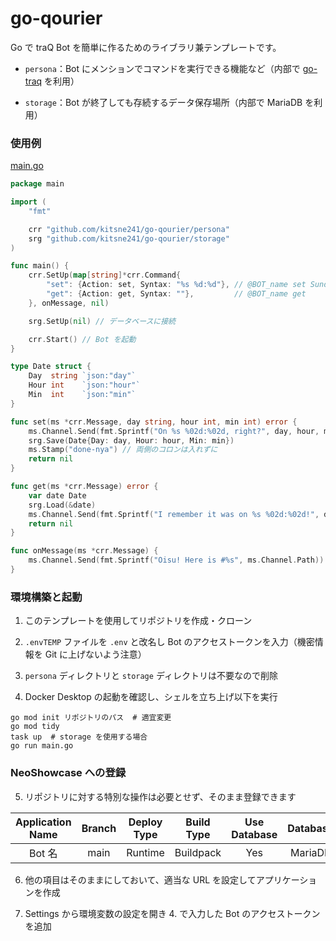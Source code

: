 # go-qourier

Go で traQ Bot を簡単に作るためのライブラリ兼テンプレートです。

- `persona`：Bot にメンションでコマンドを実行できる機能など（内部で [go-traq](https://github.com/traPtitech/go-traq) を利用）

- `storage`：Bot が終了しても存続するデータ保存場所（内部で MariaDB を利用）

### 使用例

[main.go](https://github.com/kitsne241/go-qourier/blob/main/main.go)

```go
package main

import (
	"fmt"

	crr "github.com/kitsne241/go-qourier/persona"
	srg "github.com/kitsne241/go-qourier/storage"
)

func main() {
	crr.SetUp(map[string]*crr.Command{
		"set": {Action: set, Syntax: "%s %d:%d"}, // @BOT_name set Sunday 21:00
		"get": {Action: get, Syntax: ""},         // @BOT_name get
	}, onMessage, nil)

	srg.SetUp(nil) // データベースに接続

	crr.Start() // Bot を起動
}

type Date struct {
	Day  string `json:"day"`
	Hour int    `json:"hour"`
	Min  int    `json:"min"`
}

func set(ms *crr.Message, day string, hour int, min int) error {
	ms.Channel.Send(fmt.Sprintf("On %s %02d:%02d, right?", day, hour, min)) // ゼロ埋め
	srg.Save(Date{Day: day, Hour: hour, Min: min})
	ms.Stamp("done-nya") // 両側のコロンは入れずに
	return nil
}

func get(ms *crr.Message) error {
	var date Date
	srg.Load(&date)
	ms.Channel.Send(fmt.Sprintf("I remember it was on %s %02d:%02d!", date.Day, date.Hour, date.Min))
	return nil
}

func onMessage(ms *crr.Message) {
	ms.Channel.Send(fmt.Sprintf("Oisu! Here is #%s", ms.Channel.Path))
}
```

### 環境構築と起動

1. このテンプレートを使用してリポジトリを作成・クローン

2. `.envTEMP` ファイルを `.env` と改名し Bot のアクセストークンを入力（機密情報を Git に上げないよう注意）

3. `persona` ディレクトリと `storage` ディレクトリは不要なので削除

4. Docker Desktop の起動を確認し、シェルを立ち上げ以下を実行

  ```shell
  go mod init リポジトリのパス  # 適宜変更
  go mod tidy
  task up  # storage を使用する場合
  go run main.go
  ```

### NeoShowcase への登録

5. リポジトリに対する特別な操作は必要とせず、そのまま登録できます

| Application Name | Branch | Deploy Type | Build Type | Use Database | Database |
| :--------------: | :----: | :---------: | :--------: | :----------: | :------: |
|      Bot 名      |  main  |   Runtime   | Buildpack  |     Yes      | MariaDB  |

6. 他の項目はそのままにしておいて、適当な URL を設定してアプリケーションを作成

7. Settings から環境変数の設定を開き 4. で入力した Bot のアクセストークンを追加